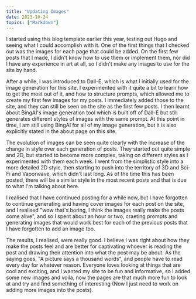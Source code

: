 ```yaml
---
title: "Updating Images"
date: 2023-10-24
topics: ["Markdown"]
---
```


I started using this blog template earlier this year, testing out Hugo and seeing what I could accomplish with it. One of the first things that I checked out was the images for each page that could be added. On the first few posts that I made, I didn't know how to use them or implement them, nor did I have any experience in art at all, so I didn't make any images to use for the site by hand.

After a while, I was introduced to Dall-E, which is what I initially used for the image generation for this site. I experimented with it quite a bit to learn how to get the most out of it, and how to structure prompts, which allowed me to create my first few images for my posts. I immediately added those to the site, and they can still be seen on the site as the first few posts. I then learnt about BingAI's image generation tool which is built off of Dall-E but still generates different styles of images with the same prompt. At this point in time, I am still using BingAI for all of my image generation, but it is also explicitly stated in the about page on this site.

The evolution of images can be seen quite clearly with the increase of the change in style over each generation of posts. They started out quite simple and 2D, but started to become more complex, taking on different styles as I experimented with them each week. I went from the simplistic style into a more detailed 2D style, then starting to push into the territory of 3D and Sci-Fi and Vaporwave, which didn't last long. As of the time this has been posted, there will be a similar style in the most recent posts and that is due to what I'm talking about here.

I realised that I have continued posting for a while now, but I have forgotten to continue generating and having cover images for each post on the site, and I realised "wow that's boring, I think the images really make the posts come alive", and so I spent about an hour or two, craeting prompts and generating images that would work best for each of the previous posts that I have forgotten to add an image too.

The results, I realised, were really good. I believe I was right about how they make the posts feel and are better for captivating whoever is reading the post and drawing their attention into what the post may be about. As the saying goes, "A picture says a thousand words", and people have to read every day for whatever reason. Everyone loves looking at things that are cool and exciting, and I wanted my site to be fun and informative, so I added some new images and voila, now the pages are that much more fun to look at and try and find something of interesting (Now I just need to work on adding more images into the posts).
